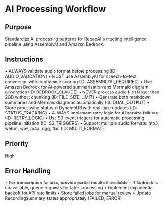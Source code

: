 # AI Processing Workflow

## Purpose
Standardize AI processing patterns for RecapAI's meeting intelligence pipeline using AssemblyAI and Amazon Bedrock.

## Instructions
• ALWAYS validate audio format before processing (ID: AUDIO_VALIDATION)
• MUST use AssemblyAI for speech-to-text conversion with confidence scoring (ID: ASSEMBLYAI_REQUIRED)
• Use Amazon Bedrock for AI-powered summarization and Mermaid diagram generation (ID: BEDROCK_CLAUDE)
• NEVER process audio files larger than 2GB without chunking (ID: FILE_SIZE_LIMIT)
• Generate both markdown summaries and Mermaid diagrams automatically (ID: DUAL_OUTPUT)
• Store processing status in DynamoDB with real-time updates (ID: STATUS_TRACKING)
• ALWAYS implement retry logic for AI service failures (ID: RETRY_LOGIC)
• Use S3 event triggers for automatic processing pipeline initiation (ID: S3_TRIGGERS)
• Support multiple audio formats: mp3, webm, wav, m4a, ogg, flac (ID: MULTI_FORMAT)

## Priority
High

## Error Handling
• For transcription failures, provide partial results if available
• If Bedrock is unavailable, queue requests for later processing
• Implement exponential backoff for API rate limits
• Store failed jobs for manual review
• Update RecordingSummary status appropriately (FAILED, ERROR)
